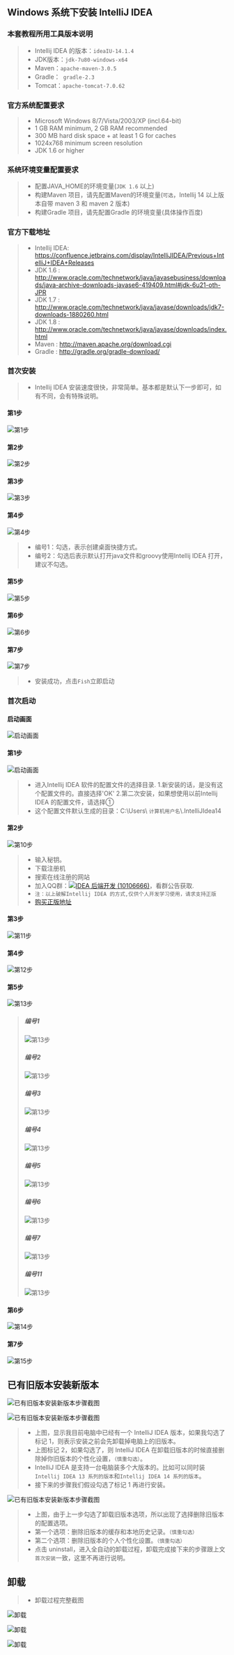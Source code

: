##  Windows 系统下安装 IntelliJ IDEA

### 本套教程所用工具版本说明
> * Intellij IDEA 的版本：`ideaIU-14.1.4`
> * JDK版本：`jdk-7u80-windows-x64`
> * Maven：`apache-maven-3.0.5`
> * Gradle：` gradle-2.3`
> * Tomcat：`apache-tomcat-7.0.62`

### 官方系统配置要求
> *  Microsoft Windows 8/7/Vista/2003/XP (incl.64-bit)
> *  1 GB RAM minimum, 2 GB RAM recommended
> *  300 MB hard disk space + at least 1 G for caches
> *  1024x768 minimum screen resolution
> *  JDK 1.6 or higher

### 系统环境变量配置要求
> *  配置JAVA_HOME的环境变量(`JDK 1.6` 以上)
> *  构建Maven 项目，请先配置Maven的环境变量(`可选`，Intellij 14 以上版本自带 maven 3 和 maven 2 版本)
> *  构建Gradle 项目，请先配置Gradle 的环境变量(具体操作百度)

### 官方下载地址
> *  Intellij IDEA:  <https://confluence.jetbrains.com/display/IntelliJIDEA/Previous+IntelliJ+IDEA+Releases>
> *  JDK 1.6 :  <http://www.oracle.com/technetwork/java/javasebusiness/downloads/java-archive-downloads-javase6-419409.html#jdk-6u21-oth-JPR>
> *  JDK 1.7 :  <http://www.oracle.com/technetwork/java/javase/downloads/jdk7-downloads-1880260.html>
> *  JDK 1.8 :  <http://www.oracle.com/technetwork/java/javase/downloads/index.html>
> *  Maven   : <http://maven.apache.org/download.cgi>
> *  Gradle  :  <http://gradle.org/gradle-download/>

### 首次安装
> *   Intellij IDEA 安装速度很快，非常简单。基本都是默认下一步即可，如有不同，会有特殊说明。

#### 第1步
![第1步](images/installs/windows/001.png)
#### 第2步
![第2步](images/installs/windows/002.png)
#### 第3步
![第3步](images/installs/windows/003.png)
#### 第4步
![第4步](images/installs/windows/004.jpg)
> *  编号1：勾选，表示创建桌面快捷方式。
> *  编号2：勾选后表示默认打开java文件和groovy使用Intellij IDEA 打开，建议不勾选。


####  第5步
![第5步](images/installs/windows/005.png)

####  第6步
![第6步](images/installs/windows/006.png)

####  第7步
![第7步](images/installs/windows/007.png)
> *  安装成功，点击`Fish`立即启动

### 首次启动

#### 启动画面
![启动画面](images/installs/windows/008.png)
#### 第1步
![启动画面](images/installs/windows/009.jpg)
> * 进入Intellij IDEA 软件的配置文件的选择目录.
1.新安装的话，是没有这个配置文件的。直接选择'OK'
2.第二次安装，如果想使用以前Intellij IDEA 的配置文件，请选择①
> * 这个配置文件默认生成的目录：C:\Users\ `计算机用户名`\\.IntelliJIdea14

#### 第2步
![第10步](images/installs/windows/110.png)
> * 输入秘钥。
> * 下载注册机
> * 搜索在线注册的网站
> * 加入QQ群：<a target="_blank" href="http://shang.qq.com/wpa/qunwpa?idkey=cf27f5debc95d432ec9192af231e837587949fe964b8179e1a0670d8e4690f7d"><img border="0" src="http://pub.idqqimg.com/wpa/images/group.png" alt="IDEA 后端开发 (10106666)" title="IDEA 后端开发 (10106666)"></a>，看群公告获取.
> * `注：以上破解Intellij IDEA 的方式,仅供个人开发学习使用，请求支持正版`
> * [购买正版地址](https://www.jetbrains.com/idea/download/)

#### 第3步
![第11步](images/installs/windows/111.png)
#### 第4步
![第12步](images/installs/windows/112.jpg)
#### 第5步
![第13步](images/installs/windows/113.png)

> ##### 编号1
>  ![第13步](images/installs/windows/114.png)
> ##### 编号2
>  ![第13步](images/installs/windows/115.png)
> ##### 编号3
>  ![第13步](images/installs/windows/116.png)
> ##### 编号4
>  ![第13步](images/installs/windows/117.png)
> ##### 编号5
>  ![第13步](images/installs/windows/118.png)
> ##### 编号6
>  ![第13步](images/installs/windows/119.png)
> ##### 编号7
>  ![第13步](images/installs/windows/120.png)
> ##### 编号11
>  ![第13步](images/installs/windows/121.png)
#### 第6步
![第14步](images/installs/windows/122.png)
#### 第7步
![第15步](images/installs/windows/123.png)

## 已有旧版本安装新版本

![已有旧版本安装新版本步骤截图](images/installs/windows/iii-b-repeatedly-install-1.jpg)

![已有旧版本安装新版本步骤截图](images/installs/windows/iii-b-repeatedly-install-2.jpg)

> * 上图，显示我目前电脑中已经有一个 IntelliJ IDEA 版本，如果我勾选了标记 1，则表示安装之前会先卸载掉电脑上的旧版本。
> * 上图标记 2，如果勾选了，则 IntelliJ IDEA 在卸载旧版本的时候直接删除掉你旧版本的个性化设置，`（慎重勾选）`。
> * IntelliJ IDEA 是支持一台电脑装多个大版本的。比如可以同时装` Intellij IDEA 13 系列的版本`和`Intellij IDEA 14 系列的版本`。
> * 接下来的步骤我们假设勾选了标记  1 再进行安装。

![已有旧版本安装新版本步骤截图](images/installs/windows/iii-b-repeatedly-install-3.jpg)

> * 上图，由于上一步勾选了卸载旧版本选项，所以出现了选择删除旧版本的配置选项。
> * 第一个选项：删除旧版本的缓存和本地历史记录。`（慎重勾选）`
> * 第二个选项：删除旧版本的个人个性化设置。`（慎重勾选）`
> * 点击 uninstall，进入全自动的卸载过程，卸载完成接下来的步骤跟上文`首次安装`一致，这里不再进行说明。

## 卸载

> * 卸载过程完整截图

![卸载](images/installs/windows/iii-c-uninstall-1.jpg)

![卸载](images/installs/windows/iii-c-uninstall-2.jpg)

![卸载](images/installs/windows/iii-c-uninstall-3.jpg)

